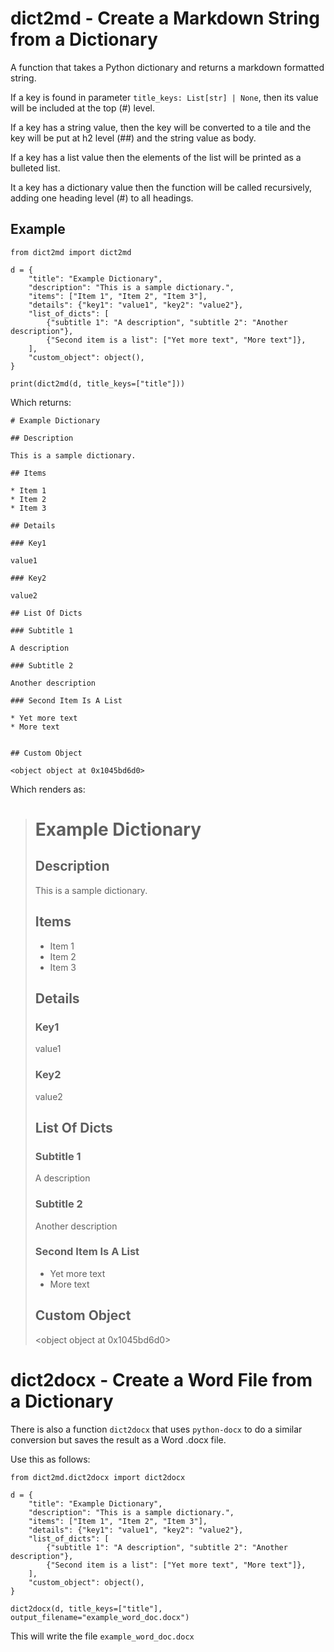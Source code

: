 # dict2md - Create a Markdown String from a Dictionary

A function that takes a Python dictionary and returns a markdown formatted string.

If a key is found in parameter `title_keys: List[str] | None`, then its value will be included at the top (#) level.

If a key has a string value, then the key will be converted to a tile and the key will
be put at h2 level (##) and the string value as body.

If a key has a list value then the elements of the list will be printed as a bulleted list.

It a key has a dictionary value then the function will be called recursively, adding one heading level (#) to all headings.


## Example
```
from dict2md import dict2md

d = {
    "title": "Example Dictionary",
    "description": "This is a sample dictionary.",
    "items": ["Item 1", "Item 2", "Item 3"],
    "details": {"key1": "value1", "key2": "value2"},
    "list_of_dicts": [
        {"subtitle 1": "A description", "subtitle 2": "Another description"},
        {"Second item is a list": ["Yet more text", "More text"]},
    ],
    "custom_object": object(),
}

print(dict2md(d, title_keys=["title"]))
```

Which returns:

```
# Example Dictionary

## Description

This is a sample dictionary.

## Items

* Item 1
* Item 2
* Item 3

## Details

### Key1

value1

### Key2

value2

## List Of Dicts

### Subtitle 1

A description

### Subtitle 2

Another description

### Second Item Is A List

* Yet more text
* More text


## Custom Object

<object object at 0x1045bd6d0>
```

Which renders as:

> # Example Dictionary
> 
> ## Description
> 
> This is a sample dictionary.
> 
> ## Items
> 
> * Item 1
> * Item 2
> * Item 3
> 
> ## Details
> 
> ### Key1
> 
> value1
> 
> ### Key2
> 
> value2
> 
> ## List Of Dicts
> 
> ### Subtitle 1
> 
> A description
> 
> ### Subtitle 2
> 
> Another description
> 
> ### Second Item Is A List
> 
> * Yet more text
> * More text
> 
> 
> ## Custom Object
> 
> <object object at 0x1045bd6d0>



# dict2docx - Create a Word File from a Dictionary

There is also a function `dict2docx` that uses `python-docx` to do a similar conversion but saves the result as a Word .docx file.

Use this as follows:

```
from dict2md.dict2docx import dict2docx

d = {
    "title": "Example Dictionary",
    "description": "This is a sample dictionary.",
    "items": ["Item 1", "Item 2", "Item 3"],
    "details": {"key1": "value1", "key2": "value2"},
    "list_of_dicts": [
        {"subtitle 1": "A description", "subtitle 2": "Another description"},
        {"Second item is a list": ["Yet more text", "More text"]},
    ],
    "custom_object": object(),
}

dict2docx(d, title_keys=["title"], output_filename="example_word_doc.docx")
```

This will write the file `example_word_doc.docx`
